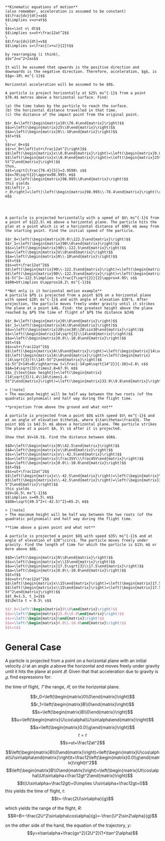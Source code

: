 ```ad-recall
**Kinematic equations of motion**
(also remember, acceleration is assumed to be constant)
$$\frac{dv}{dt}=a$$
$$\implies v=u+at$$
\
$$s=\int v\ dt$$
$$\implies s=ut+\frac12at^2$$
\
$$\frac{ds}{dt}=v$$
$$\implies s=\frac{(v+u)}{2}t$$

by rearranging (i think),
$$v^2=u^2+2as$$
```

```ad-note
It will be assumed that upwards is the positive direction and downwards is the negative direction. Therefore, acceleration, $g$, is
$$g=-10\ ms^{-1}$$

Horizontal acceleration will be assumed to be $0$.
```

```ad-example
A particle is project horizontally at $25\ ms^{-1}$ from a point $78.4$ metres above a horizontal surface. Find: 

(a) the time taken by the particle to reach the surface.
(b) the horizontal distance travelled in that time. 
(c) the distance of the impact point from the original point.

$$r_0=\left(\begin{matrix}0\\78.4\end{matrix}\right)$$
$$u=\left(\begin{matrix}25\\0\end{matrix}\right)$$
$$a=\left(\begin{matrix}0\\-10\end{matrix}\right)$$
$$t=t$$
\
$$r=r_0+s$$
$$r=r_0+\left[ut+\frac12at^2\right]$$
$$\left(\begin{matrix}x\\0.0\end{matrix}\right)=\left(\begin{matrix}0.0\\78.4\end{matrix}\right)+\left[\left(\begin{matrix}25.0\\0.0\end{matrix}\right)t+\frac12\left(\begin{matrix}0.0\\-10.0\end{matrix}\right)t^2\right]$$
$$\left(\begin{matrix}x\\0.0\end{matrix}\right)=\left(\begin{matrix}25t\\78.4-5t^2\end{matrix}\right)$$
thus,
$$t=\sqrt{\frac{78.4}{5}}=3.9598\ s$$
$$x=70\sqrt{2}\approx98.995\ m$$
$$r_1=\left(\begin{matrix}98.995\\0\end{matrix}\right)$$
this yields
$$\left|r_1-r_0\right|=\left|\left(\begin{matrix}98.995\\-78.4\end{matrix}\right)\right|=126.3\ m$$




```

```ad-example
A particle is projected horizontally with a speed of $U\ ms^{-1}$ from a point of $122.5\ m$ above a horizontal plane. The particle hits the plan at a point which is at a horizontal distance of $90\ m$ away from the starting point. Find the initial speed of the particle.

$$r_0=\left(\begin{matrix}0.0\\122.5\end{matrix}\right)$$
$$r_1=\left(\begin{matrix}90\\0\end{matrix}\right)$$
$$s=\left(\begin{matrix}90\\-122.5\end{matrix}\right)$$
$$u=\left(\begin{matrix}U\\0\end{matrix}\right)$$
$$a=\left(\begin{matrix}0\\-10\end{matrix}\right)$$
$$t=t$$
$$s=ut+\frac12at^2$$
$$\left(\begin{matrix}90\\-122.5\end{matrix}\right)=\left(\begin{matrix}U\\0\end{matrix}\right)t+\frac12\left(\begin{matrix}0\\-10\end{matrix}\right)t^2$$
$$\left(\begin{matrix}90\\-122.5\end{matrix}\right)=\left(\begin{matrix}Ut\\-5t^2\end{matrix}\right)$$
$$-5t^2=-122.5\implies t=\frac{7\sqrt{2}}{2}\approx4.95\ s$$
$$90=Ut\implies U\approx18.2\ ms^{-1}$$
```

```ad-example
**Not only is it horizontal motion example**
A particle $𝑃$ is projected from a point $𝑂$ on a horizontal plane with speed $28\ ms^{-1}$ and with angle of elevation $30°$. After projection, the particle moves freely under gravity until it strikes the plane at a point $𝐴$. Find: the greatest height above the plane reached by $𝑃$ the time of flight of $𝑃$ the distance $𝑂𝐴$

$$r_0=\left(\begin{matrix}0\\0\end{matrix}\right)$$
$$r_1=\left(\begin{matrix}A\\0\end{matrix}\right)$$
$$u=\left(\begin{matrix}28\cos30\\28\sin30\end{matrix}\right)$$
$$=\left(\begin{matrix}14\sqrt{3}\\14\end{matrix}\right)$$
$$a=\left(\begin{matrix}0.0\\-10.0\end{matrix}\right)$$
$$t=t$$
$$s=ut+\frac12at^2$$
$$\left(\begin{matrix}A\\0\end{matrix}\right)=\left(\begin{matrix}14\sqrt{3}\\14\end{matrix}\right)t+\frac12\left(\begin{matrix}0.0\\-10.0\end{matrix}\right)t^2$$
$$\left(\begin{matrix}A\\0\end{matrix}\right)=\left(\begin{matrix}(14\sqrt{3})t\\14t-5t^2\end{matrix}\right)$$
$$-5t^2+14t=0\rightarrow t=\frac{-14\pm\sqrt{14^2}}{-10}=2.8\ s$$
$$A=14\sqrt{3}\times2.8=67.9\ m$$
$$s_{\text{max height}}=\left(\begin{matrix}(14\sqrt{3})1.4\\14\times1.4-5t^2\end{matrix}\right)=\left(\begin{matrix}33.9\\9.8\end{matrix}\right)$$

> [!note]
> The maximum height will be half way between the two roots (of the quadratic polynomial) and half way during the flight time.
```

```ad-example
**projection from above the ground and what not**

A particle is projected from a point $O$ with speed $V\ ms^{-1}$ and at an angle of elevation $\theta$, where $\tan\theta=\frac43$. The point $O$ is $42.5\ m$ above a horizontal plane. THe particle strikes the plane at a point $A, 5\ s$ after it is projected.

Show that $V=16.5$. Find the distance between $OA$.

$$O=\left(\begin{matrix}0\\42.5\end{matrix}\right)$$
$$A=\left(\begin{matrix}x\\0\end{matrix}\right)$$
$$s=\left(\begin{matrix}x\\-42.5\end{matrix}\right)$$
$$u=\left(\begin{matrix}\frac35V\\\frac45V\end{matrix}\right)$$
$$a=\left(\begin{matrix}0.0\\-10.0\end{matrix}\right)$$
$$t=5$$
$$s=ut+\frac12at^2$$
$$\left(\begin{matrix}x\\-42.5\end{matrix}\right)=\left(\begin{matrix}\frac35V\\\frac45V\end{matrix}\right)5+\frac12\left(\begin{matrix}0.0\\-10.0\end{matrix}\right)5^2$$
$$\left(\begin{matrix}x\\-42.5\end{matrix}\right)=\left(\begin{matrix}3V\\5V-5^3\end{matrix}\right)$$
this yields
$$V=16.5\ ms^{-1}$$
$$\implies x=49.5\ m$$
$$OA=\sqrt{49.5^2+(-42.5)^2}=65.2\ m$$

> [!note]
> The maximum height will be half way between the two roots (of the quadratic polynomial) and half way during the flight time.
```

```ad-example
**time above a given point and what not**

A particle is projected a point $O$ with speed $35\ ms^{-1}$ and at angle of elevation of $30^\circ$. The particle moves freely under gravity. Find the length of time for which the particle is $15\ m$ or more above $O$.

$$O=\left(\begin{matrix}0\\0\end{matrix}\right)$$
$$s=\left(\begin{matrix}x\\15\end{matrix}\right)$$
$$u=\left(\begin{matrix}17.5\sqrt{3}\\17.5\end{matrix}\right)$$
$$a=\left(\begin{matrix}0.0\\-10.0\end{matrix}\right)$$
$$t=t$$
$$s=ut+\frac12at^2$$
$$\left(\begin{matrix}x\\15\end{matrix}\right)=\left(\begin{matrix}17.5\sqrt{3}\\17.5\end{matrix}\right)t+\frac12\left(\begin{matrix}0.0\\-10.0\end{matrix}\right)t^2$$
$$\left(\begin{matrix}x\\15\end{matrix}\right)=\left(\begin{matrix}17.5\sqrt{3}t\\17.5t-5t^2\end{matrix}\right)$$
$$t_0=1.5, t_1=2$$
$$\Delta t = 0.5\ s$$
```

```latex
$$r_0=\left(\begin{matrix}0\\0\end{matrix}\right)$$
$$u=\left(\begin{matrix}25.0\\0.0\end{matrix}\right)$$
$$v=\left(\begin{matrix}\end{matrix}\right)$$
$$a=\left(\begin{matrix}0.0\\-10.0\end{matrix}\right)$$
$$t=t$$
```

# General Case
A particle is projected from a point on a horizontal plane with an initial velocity $𝑈$ at an angle $𝛼$ above the horizontal and moves freely under gravity until it hits the plane at point $𝐵$. Given that that acceleration due to gravity is $𝑔$, find expressions for: 

the time of flight, $𝑇$ the range, $𝑅$, on the horizontal plane.

$$r_0=\left(\begin{matrix}0\\0\end{matrix}\right)$$
$$r_1=\left(\begin{matrix}B\\0\end{matrix}\right)$$
$$s=\left(\begin{matrix}B\\0\end{matrix}\right)$$
$$u=\left(\begin{matrix}U\cos\alpha\\U\sin\alpha\end{matrix}\right)$$
$$a=\left(\begin{matrix}0.0\\g\end{matrix}\right)$$
$$t=t$$
$$s=ut+\frac12at^2$$

$$\left(\begin{matrix}B\\0\end{matrix}\right)=\left(\begin{matrix}U\cos\alpha\\U\sin\alpha\end{matrix}\right)t+\frac12\left(\begin{matrix}0.0\\g\end{matrix}\right)t^2$$
$$\left(\begin{matrix}B\\0\end{matrix}\right)=\left(\begin{matrix}Ut\cos\alpha\\Ut\sin\alpha+\frac12gt^2\end{matrix}\right)$$
$$t(U\sin\alpha+\frac12gt)=0\implies U\sin\alpha+\frac12gt=0$$
this yields the time of flight, $t$:
$$t=-\frac{2U\sin\alpha}{g}$$

which yields the range of the flight, $R$:
$$R=B=-\frac{2U^2\sin\alpha\cos\alpha}{g}=-\frac{U^2\sin2\alpha}{g}$$

on the other side of the hand, the equation of the trajectory, $y$:
$$y=x\tan\alpha+\frac{gx^2}{2U^2}(1+\tan^2\alpha)$$